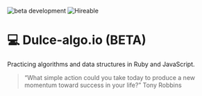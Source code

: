 ![beta development](https://img.shields.io/badge/beta-development-green?style=flat-square)
![Hireable](https://cdn.rawgit.com/hiendv/hireable/master/styles/default/yes.svg)

# 💻 Dulce-algo.io (BETA)

Practicing algorithms and data structures in Ruby and JavaScript.

> “What simple action could you take today to produce a new momentum toward success in your life?” Tony Robbins

